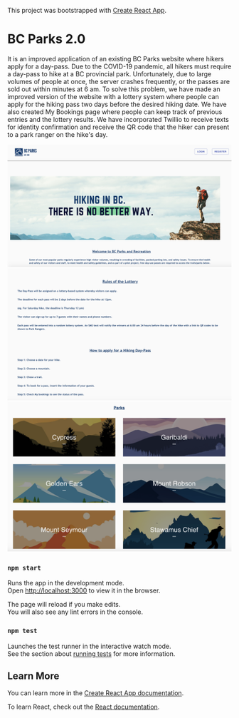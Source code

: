 This project was bootstrapped with [Create React App](https://github.com/facebook/create-react-app).

# BC Parks 2.0

It is an improved application of an existing BC Parks website where hikers apply for a day-pass. Due to the COVID-19 pandemic, all hikers must require a day-pass to hike at a BC provincial park. Unfortunately, due to large volumes of people at once, the server crashes frequently, or the passes are sold out within minutes at 6 am. To solve this problem, we have made an improved version of the website with a lottery system where people can apply for the hiking pass two days before the desired hiking date. We have also created My Bookings page where people can keep track of previous entries and the lottery results. We have incorporated Twillio to receive texts for identity confirmation and receive the QR code that the hiker can present to a park ranger on the hike's day. 


![1](https://github.com/unicornteacup/final-project/blob/master/public/pictures/1.png?raw=true)
![2](https://github.com/unicornteacup/final-project/blob/master/public/pictures/2.png?raw=true)
![3](https://github.com/unicornteacup/final-project/blob/master/public/pictures/3.png?raw=true)

### `npm start`

Runs the app in the development mode.<br />
Open [http://localhost:3000](http://localhost:3000) to view it in the browser.

The page will reload if you make edits.<br />
You will also see any lint errors in the console.

### `npm test`

Launches the test runner in the interactive watch mode.<br />
See the section about [running tests](https://facebook.github.io/create-react-app/docs/running-tests) for more information.


## Learn More

You can learn more in the [Create React App documentation](https://facebook.github.io/create-react-app/docs/getting-started).

To learn React, check out the [React documentation](https://reactjs.org/).